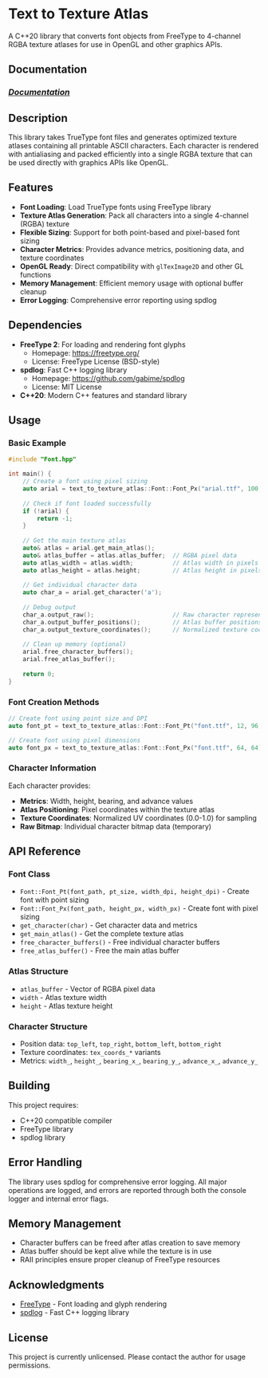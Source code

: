 # Text to Texture Atlas

A C++20 library that converts font objects from FreeType to 4-channel RGBA texture atlases for use in OpenGL and other graphics APIs.

## Documentation

### *[Documentation](https://hannanlukas.github.io/text-to-texture-atlas/)*

## Description

This library takes TrueType font files and generates optimized texture atlases containing all printable ASCII characters. Each character is rendered with antialiasing and packed efficiently into a single RGBA texture that can be used directly with graphics APIs like OpenGL.

## Features

- **Font Loading**: Load TrueType fonts using FreeType library
- **Texture Atlas Generation**: Pack all characters into a single 4-channel (RGBA) texture
- **Flexible Sizing**: Support for both point-based and pixel-based font sizing
- **Character Metrics**: Provides advance metrics, positioning data, and texture coordinates
- **OpenGL Ready**: Direct compatibility with `glTexImage2D` and other GL functions
- **Memory Management**: Efficient memory usage with optional buffer cleanup
- **Error Logging**: Comprehensive error reporting using spdlog

## Dependencies

- **FreeType 2**: For loading and rendering font glyphs
  - Homepage: https://freetype.org/
  - License: FreeType License (BSD-style)
- **spdlog**: Fast C++ logging library
  - Homepage: https://github.com/gabime/spdlog
  - License: MIT License
- **C++20**: Modern C++ features and standard library

## Usage

### Basic Example

```cpp
#include "Font.hpp"

int main() {
    // Create a font using pixel sizing
    auto arial = text_to_texture_atlas::Font::Font_Px("arial.ttf", 100, 100);
    
    // Check if font loaded successfully
    if (!arial) {
        return -1;
    }
    
    // Get the main texture atlas
    auto& atlas = arial.get_main_atlas();
    auto& atlas_buffer = atlas.atlas_buffer;  // RGBA pixel data
    auto atlas_width = atlas.width;           // Atlas width in pixels
    auto atlas_height = atlas.height;         // Atlas height in pixels
    
    // Get individual character data
    auto char_a = arial.get_character('a');
    
    // Debug output
    char_a.output_raw();                      // Raw character representation
    char_a.output_buffer_positions();         // Atlas buffer positions
    char_a.output_texture_coordinates();      // Normalized texture coordinates
    
    // Clean up memory (optional)
    arial.free_character_buffers();
    arial.free_atlas_buffer();
    
    return 0;
}
```

### Font Creation Methods

```cpp
// Create font using point size and DPI
auto font_pt = text_to_texture_atlas::Font::Font_Pt("font.ttf", 12, 96, 96);

// Create font using pixel dimensions
auto font_px = text_to_texture_atlas::Font::Font_Px("font.ttf", 64, 64);
```

### Character Information

Each character provides:
- **Metrics**: Width, height, bearing, and advance values
- **Atlas Positioning**: Pixel coordinates within the texture atlas
- **Texture Coordinates**: Normalized UV coordinates (0.0-1.0) for sampling
- **Raw Bitmap**: Individual character bitmap data (temporary)

## API Reference

### Font Class

- `Font::Font_Pt(font_path, pt_size, width_dpi, height_dpi)` - Create font with point sizing
- `Font::Font_Px(font_path, height_px, width_px)` - Create font with pixel sizing
- `get_character(char)` - Get character data and metrics
- `get_main_atlas()` - Get the complete texture atlas
- `free_character_buffers()` - Free individual character buffers
- `free_atlas_buffer()` - Free the main atlas buffer

### Atlas Structure

- `atlas_buffer` - Vector of RGBA pixel data
- `width` - Atlas texture width
- `height` - Atlas texture height

### Character Structure

- Position data: `top_left`, `top_right`, `bottom_left`, `bottom_right`
- Texture coordinates: `tex_coords_*` variants
- Metrics: `width_`, `height_`, `bearing_x_`, `bearing_y_`, `advance_x_`, `advance_y_`

## Building

This project requires:
- C++20 compatible compiler
- FreeType library
- spdlog library

## Error Handling

The library uses spdlog for comprehensive error logging. All major operations are logged, and errors are reported through both the console logger and internal error flags.

## Memory Management

- Character buffers can be freed after atlas creation to save memory
- Atlas buffer should be kept alive while the texture is in use
- RAII principles ensure proper cleanup of FreeType resources

## Acknowledgments

- [FreeType](https://freetype.org/) - Font loading and glyph rendering
- [spdlog](https://github.com/gabime/spdlog) - Fast C++ logging library

## License

This project is currently unlicensed. Please contact the author for usage permissions.
